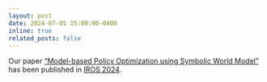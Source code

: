 ```yaml
---
layout: post
date: 2024-07-05 15:00:00-0400
inline: true
related_posts: false
---
```


Our paper <a href='#'>“Model-based Policy Optimization using Symbolic World Model”</a> has been published in <a href='http://iros2024-abudhabi.org'>IROS 2024</a>.
